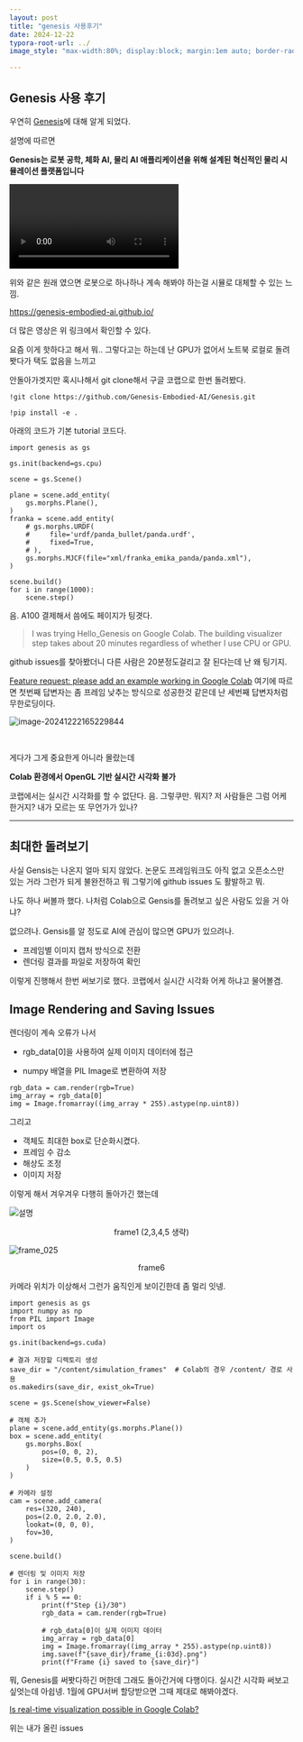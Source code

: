 ```yaml
---
layout: post
title: "genesis 사용후기"
date: 2024-12-22
typora-root-url: ../
image_style: "max-width:80%; display:block; margin:1em auto; border-radius:10px; box-shadow:0px 4px 8px rgba(0,0,0,0.8);"

---
```




## Genesis 사용 후기

우연히 [Genesis](https://github.com/Genesis-Embodied-AI/Genesis?tab=readme-ov-file#papers-behind-genesis)에 대해 알게 되었다.

설명에 따르면

**Genesis는 로봇 공학, 체화 AI, 물리 AI 애플리케이션을 위해 설계된 혁신적인 물리 시뮬레이션 플랫폼입니다**

<video src="/../../Videos/Captures/Genesis - Chrome 2024-12-23 15-31-27.mp4"></video>

위와 같은 원래 였으면 로봇으로 하나하나 계속 해봐야 하는걸 시뮬로 대체할 수 있는 느낌.

https://genesis-embodied-ai.github.io/

더 많은 영상은 위 링크에서 확인할 수 있다.

요즘 이게 핫하다고 해서 뭐.. 그렇다고는 하는데 난 GPU가 없어서 노트북 로컬로 돌려봣다가 택도 없음을 느끼고 

안돌아가겟지만 혹시나해서 git clone해서 구글 코랩으로 한번 돌려봤다. 



```
!git clone https://github.com/Genesis-Embodied-AI/Genesis.git

!pip install -e .
```



아래의 코드가 기본 tutorial 코드다. 

```
import genesis as gs

gs.init(backend=gs.cpu)

scene = gs.Scene()

plane = scene.add_entity(
    gs.morphs.Plane(),
)
franka = scene.add_entity(
    # gs.morphs.URDF(
    #     file='urdf/panda_bullet/panda.urdf',
    #     fixed=True,
    # ),
    gs.morphs.MJCF(file="xml/franka_emika_panda/panda.xml"),
)

scene.build()
for i in range(1000):
    scene.step()

```



음. A100 결제해서 씀에도 페이지가 팅겻다. 

> I was trying Hello_Genesis on Google Colab. The building visualizer step takes about 20 minutes regardless of whether I use CPU or GPU.

github issues를 찾아봤더니 다른 사람은 20분정도걸리고 잘 된다는데 난 왜 팅기지. 

[Feature request: please add an example working in Google Colab](https://github.com/Genesis-Embodied-AI/Genesis/issues/166#top) 여기에 따르면 첫번째 답변자는 좀 프레임 낮추는 방식으로 성공한것 같은데 난 세번째 답변자처럼 무한로딩이다.

![image-20241222165229844](/assets/img/image-20241222165229844.png)

<br>

 게다가 그게 중요한게 아니라 몰랐는데

**Colab 환경에서 OpenGL 기반 실시간 시각화 불가**

코랩에서는 실시간 시각화를 할 수 없단다. 음. 그렇쿠만. 뭐지? 저 사람들은 그럼 어케한거지? 내가 모르는 또 무언가가 있나?

----

## 최대한 돌려보기

사실 Gensis는 나온지 얼마 되지 않았다. 논문도 프레임워크도 아직 없고 오픈소스만 있는 거라 그런가 되게 불완전하고 뭐 그렇기에 github issues 도 활발하고 뭐.

나도 하나 써볼까 했다. 나처럼 Colab으로 Gensis를 돌려보고 싶은 사람도 있을 거 아냐?

없으려나. Gensis를 알 정도로 AI에 관심이 많으면 GPU가 있으려나. 

- 프레임별 이미지 캡처 방식으로 전환
- 렌더링 결과를 파일로 저장하여 확인

이렇게 진행해서 한번 써보기로 했다. 코랩에서 실시간 시각화 어케 하냐고 물어볼겸.



## Image Rendering and Saving Issues

렌더링이 계속 오류가 나서

- rgb_data[0]을 사용하여 실제 이미지 데이터에 접근

- numpy 배열을 PIL Image로 변환하여 저장

```
rgb_data = cam.render(rgb=True)
img_array = rgb_data[0]
img = Image.fromarray((img_array * 255).astype(np.uint8))
```

그리고 

- 객체도 최대한 box로 단순화시켰다.
- 프레임 수 감소
- 해상도 조정
- 이미지 저장

이렇게 해서 겨우겨우 다행히 돌아가긴 했는데  



![설명](/assets/img/frame_000.png) 

<center>frame1 (2,3,4,5 생략)</center>



![frame_025](/assets/img/frame_025.png)

<center>frame6</center>

카메라 위치가 이상해서 그런가 움직인게 보이긴한데 좀 멀리 잇넹.

 

```
import genesis as gs
import numpy as np
from PIL import Image
import os

gs.init(backend=gs.cuda)

# 결과 저장할 디렉토리 생성
save_dir = "/content/simulation_frames"  # Colab의 경우 /content/ 경로 사용
os.makedirs(save_dir, exist_ok=True)

scene = gs.Scene(show_viewer=False)

# 객체 추가
plane = scene.add_entity(gs.morphs.Plane())
box = scene.add_entity(
    gs.morphs.Box(
        pos=(0, 0, 2),
        size=(0.5, 0.5, 0.5)
    )
)

# 카메라 설정
cam = scene.add_camera(
    res=(320, 240),
    pos=(2.0, 2.0, 2.0),
    lookat=(0, 0, 0),
    fov=30,
)

scene.build()

# 렌더링 및 이미지 저장
for i in range(30):
    scene.step()
    if i % 5 == 0:
        print(f"Step {i}/30")
        rgb_data = cam.render(rgb=True)
        
        # rgb_data[0]이 실제 이미지 데이터
        img_array = rgb_data[0]
        img = Image.fromarray((img_array * 255).astype(np.uint8))
        img.save(f"{save_dir}/frame_{i:03d}.png")
        print(f"Frame {i} saved to {save_dir}")
```



뭐, Genesis를 써봣다하긴 머한데 그래도 돌아간거에 다행이다. 실시간 시각화 써보고 싶엇는데 아쉽넹. 1월에 GPU서버 할당받으면 그때 제대로 해봐야겠다.

[Is real-time visualization possible in Google Colab?](https://github.com/Genesis-Embodied-AI/Genesis/issues/230)

위는 내가 올린 issues
